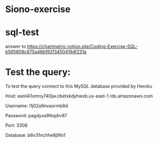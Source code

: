 # Siono-exercise
# sql-test
answer to https://chartmetric.notion.site/Coding-Exercise-SQL-b565809c875a46b192f3450419df231a



# Test the query:

To test the query connect to this MySQL database provided by Heroku


Host:	eanl4i1omny740jw.cbetxkdyhwsb.us-east-1.rds.amazonaws.com	

Username:	l1j02a9nvaormb8d	

Password:	pagdyxa9tkqdiv87	

Port:	3306	

Database:	b6v31nchhe8j9fo1